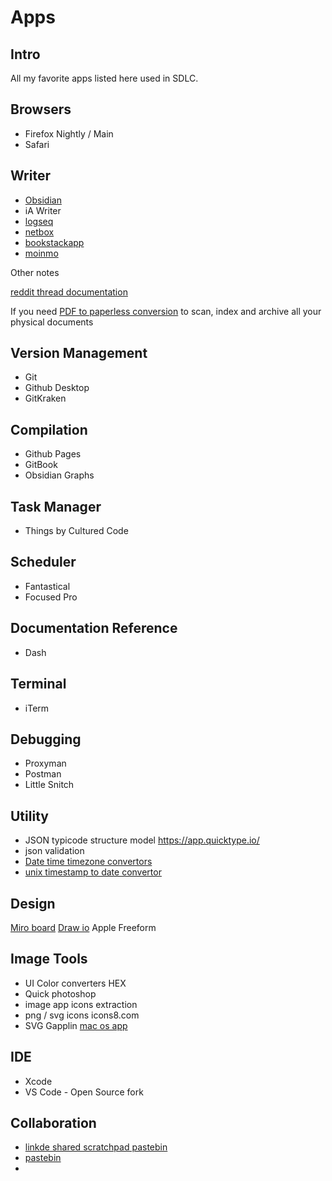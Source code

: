 # Apps

## Intro

All my favorite apps listed here used in SDLC.

## Browsers
- Firefox Nightly / Main
- Safari 

## Writer
- [Obsidian](https://obsidian.md/)
- iA Writer
- [logseq](https://logseq.com/downloads)
- [netbox](https://docs.netbox.dev/en/stable/)
- [bookstackapp](https://www.bookstackapp.com/)
- [moinmo](https://moinmo.in/) 

Other notes

[reddit thread documentation](https://www.reddit.com/r/selfhosted/comments/160pxx1/what_do_you_use_for_documentation_or_notes/)

If you need [PDF to paperless conversion](https://github.com/paperless-ngx/paperless-ngx) to scan, index and archive all your physical documents



## Version Management
- Git
- Github Desktop
- GitKraken

## Compilation
- Github Pages
- GitBook
- Obsidian Graphs

## Task Manager
- Things by Cultured Code

## Scheduler
- Fantastical
- Focused Pro

## Documentation Reference
- Dash

## Terminal
- iTerm

## Debugging 
- Proxyman
- Postman
- Little Snitch

## Utility

- JSON typicode structure model https://app.quicktype.io/
- json validation
- [Date time timezone convertors](https://time.lol/#2001-09-11T12:14:00-00:00) 
- [unix timestamp to date convertor](https://www.timestamp-converter.com/)

## Design

[Miro board](https://miro.com/)
[Draw io](https://www.drawio.com/)
Apple Freeform

## Image Tools

- UI Color converters HEX 
- Quick photoshop
- image app icons extraction
- png / svg icons icons8.com
- SVG Gapplin [mac os app](https://apps.apple.com/us/app/gapplin/id768053424?mt=12?ls=1)

## IDE
- Xcode
- VS Code - Open Source fork

## Collaboration

- [linkde shared scratchpad pastebin](https://linkode.org) 
- [pastebin](https://pastebin.com/) 
- 